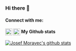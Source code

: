 ### Hi there 👋

#### Connect with me:

[<img align="left" alt="Josef Moravec on Twitter" width="22px" src="https://cdn.jsdelivr.net/npm/simple-icons@v3/icons/twitter.svg" />][twitter]
[<img align="left" alt="Josef Moravec on LinkedIn" width="22px" src="https://cdn.jsdelivr.net/npm/simple-icons@v3/icons/linkedin.svg" />][linkedin]

<!--
**xmorave2/xmorave2** is a ✨ _special_ ✨ repository because its `README.md` (this file) appears on your GitHub profile.

Here are some ideas to get you started:

- 🔭 I’m currently working on ...
- 🌱 I’m currently learning ...
- 👯 I’m looking to collaborate on ...
- 🤔 I’m looking for help with ...
- 💬 Ask me about ...
- 📫 How to reach me: ...
- 😄 Pronouns: ...
- ⚡ Fun fact: ...
-->
#### My Github stats

[![Josef Moravec's github stats](https://github-readme-stats.vercel.app/api?username=xmorave2)](https://github.com/anuraghazra/github-readme-stats)

[twitter]: https://twitter.com/PatrickMoravec
[linkedin]: https://www.linkedin.com/in/josef-moravec-b5077228/
